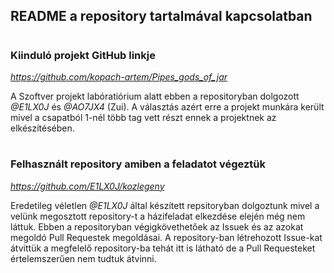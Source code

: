 
## README a repository tartalmával kapcsolatban

#

### Kiinduló projekt GitHub linkje
*https://github.com/kopach-artem/Pipes_gods_of_jar*


A Szoftver projekt labóratiórium alatt ebben a repositoryban dolgozott *@E1LX0J* és *@AO7JX4* (Zui). A választás azért erre a projekt munkára került mivel a csapatból 1-nél több tag vett részt ennek a projektnek az elkészítésében.

#

### Felhasznált repository amiben a feladatot végeztük
*https://github.com/E1LX0J/kozlegeny*

Eredetileg véletlen *@E1LX0J* által készített repsitoryban dolgoztunk mivel a velünk megosztott repository-t a házifeladat elkezdése elején még nem láttuk. Ebben a repositoryban végigkövethetőek az Issuek és az azokat megoldó Pull Requestek megoldásai. A repository-ban létrehozott Issue-kat átvittük a megfelelő repository-ba tehát itt is látható de a Pull Requesteket értelemszerűen nem tudtuk átvinni.